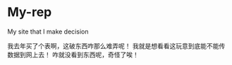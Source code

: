 My-rep
======

My site that I make decision


我去年买了个表啊，这破东西咋那么难弄呢！
我就是想看看这玩意到底能不能传数据到网上去！
咋就没看到东西呢，奇怪了唉！
